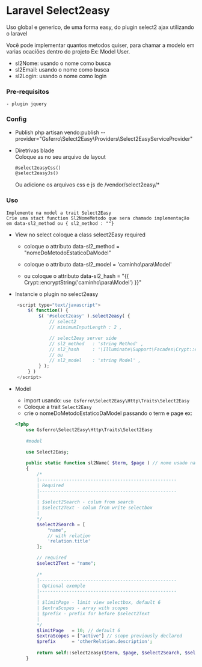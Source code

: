# Laravel Select2easy

Uso global e generico, de uma forma easy, do plugin select2 ajax utilizando o laravel

Você pode implementar quantos metodos quiser, para chamar a modelo em varias ocaciões dentro do projeto
Ex: Model User.

- sl2Nome: usando o nome como busca
- sl2Email: usando o nome como busca
- sl2Login: usando o nome como login

### Pre-requisitos
    - plugin jquery

### Config 
- Publish 
    php artisan vendo:publish --provider="Gsferro\Select2Easy\Providers\Select2EasyServiceProvider"    
    
- Diretrivas blade    
    Coloque as no seu arquivo de layout
    ``` html
    @select2easyCss()
    @select2easyJs()
    ``` 
    Ou adicione os arquivos css e js de /vendor/select2easy/*
    
### Uso    
    Implemente na model a trait Select2Easy
    Crie uma stact function Sl2NomeMetodo que sera chamado implementação em data-sl2_method ou { sl2_method : ""}
    
- View
    no select coloque a class select2Easy 
    required
    * coloque o attributo data-sl2_method = "nomeDoMetodoEstaticoDaModel" 
     
    * coloque o attributo data-sl2_model = 'caminho\para\Model'
    *  ou coloque o attributo data-sl2_hash = "{{ Crypt::encryptString('caminho\para\Model') }}"
    
- Instancie o plugin no select2easy
>
``` javascript    
    <script type="text/javascript">
        $( function() {
            $( '#select2easy' ).select2easy( {
                // select2
                // minimumInputLength : 2 ,

                // select2eay server side
                // sl2_method 	: 'string Method' ,
                // sl2_hash  	: '\Illuminate\Support\Facades\Crypt::encryptString('Model')' ,
                // ou
                // sl2_model    : 'string Model' ,
            } );
        } )
    </script>
```    
- Model        
    * import usando: ```use Gsferro\Select2Easy\Http\Traits\Select2Easy```
    * Coloque  a trait ```Select2Easy```
    * crie o nomeDoMetodoEstaticoDaModel passando o term e page
    ex:

    ``` php
    <?php
        use Gsferro\Select2Easy\Http\Traits\Select2Easy
        
        #model
        
        use Select2Easy;
  
        public static function sl2Name( $term, $page ) // nome usado na view
        {
            /*
            |---------------------------------------------------
            | Required
            |---------------------------------------------------
            |
            | $select2Search - colum from search
            | $select2Text - colum from write selectbox
            |
            */
            $select2Search = [
                "name",
                // with relation
                'relation.title'
            ];
    
            // required
            $select2Text = "name";
            
            /*
            |---------------------------------------------------
            | Optional exemple
            |---------------------------------------------------
            |
            | $limitPage - limit view selectbox, default 6
            | $extraScopes - array with scopes
            | $prefix - prefix for before $select2Text
            |
            */
            $limitPage   = 10; // default 6
            $extraScopes = ["active"] // scope previously declared 
            $prefix      = 'otherRelation.description';
            
            return self::select2easy($term, $page, $select2Search, $select2Text, $limitPage, $extraScopes, $prefix);
        }
    ```    